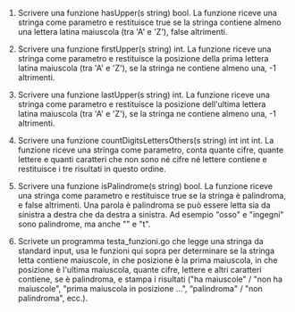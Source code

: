 1. Scrivere una funzione hasUpper(s string) bool. La funzione riceve una stringa come parametro e restituisce true se la stringa contiene almeno una lettera latina maiuscola (tra 'A' e 'Z'), false altrimenti.

2. Scrivere una funzione firstUpper(s string) int. La funzione riceve una stringa come parametro e restituisce la posizione della prima lettera latina maiuscola (tra 'A' e 'Z'), se la stringa ne contiene almeno una, -1 altrimenti.

3. Scrivere una funzione lastUpper(s string) int. La funzione riceve una stringa come parametro e restituisce la posizione dell'ultima lettera latina maiuscola (tra 'A' e 'Z'), se la stringa ne contiene almeno una, -1 altrimenti.

4. Scrivere una funzione countDigitsLettersOthers(s string) int int int. La funzione riceve una stringa come parametro, conta quante cifre, quante lettere e quanti caratteri che non sono né cifre né lettere contiene e restituisce i tre risultati in questo ordine.

5. Scrivere una funzione isPalindrome(s string) bool. La funzione riceve una stringa come parametro e restituisce true se la stringa è palindroma, e false altrimenti. Una parola è palindroma se può essere letta  sia da sinistra a destra che da destra a sinistra. Ad esempio "osso" e "ingegni" sono palindrome, ma anche "" e "t".

6. Scrivete un programma testa_funzioni.go che legge una stringa da standard input, usa le funzioni qui sopra per determinare se la stringa letta contiene maiuscole, in che posizione è la prima maiuscola, in che posizione è l'ultima maiuscola, quante cifre, lettere e altri caratteri contiene, se è palindroma, e stampa i risultati ("ha maiuscole" / "non ha maiuscole", "prima maiuscola in posizione ...", “palindroma" / "non palindroma", ecc.).


